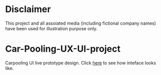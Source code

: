 # Disclaimer
This project and all assoiated media (including fictional company names) have been used for illustration purpose only.

# Car-Pooling-UX-UI-project
Carpooling UI live prototype design. 
Click [here](https://vimeo.com/355581181) to see how inteface looks like.
